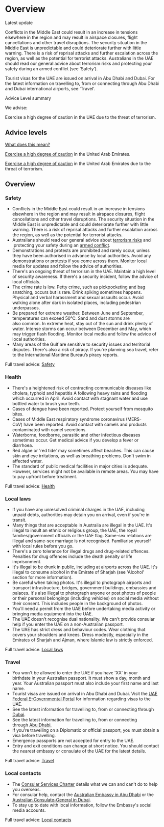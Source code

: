 # Overview

Latest update

Conflicts in the Middle East could result in an increase in tensions elsewhere in the region and may result in airspace closures, flight cancellations and other travel disruptions. The security situation in the Middle East is unpredictable and could deteriorate further with little warning. There is a risk of reprisal attacks and further escalation across the region, as well as the potential for terrorist attacks. Australians in the UAE should read our general advice about terrorism risks and protecting your safety during an armed conflict (see ‘Safety’).  
  
Tourist visas for the UAE are issued on arrival in Abu Dhabi and Dubai. For the latest information on travelling to, from or connecting through Abu Dhabi and Dubai international airports, see ‘Travel’.

Advice Level summary

We advise:

Exercise a high degree of caution in the UAE due to the threat of terrorism.

## Advice levels

[What does this mean?](/before-you-go/travel-advice-explained/)

[Exercise a high degree of caution](https://www.smartraveller.gov.au/consular-services/travel-advice-explained#level2) in the United Arab Emirates.

[Exercise a high degree of caution](https://www.smartraveller.gov.au/consular-services/travel-advice-explained#level2) in the United Arab Emirates due to the threat of terrorism.

## Overview

### Safety

* Conflicts in the Middle East could result in an increase in tensions elsewhere in the region and may result in airspace closures, flight cancellations and other travel disruptions. The security situation in the Middle East is unpredictable and could deteriorate further with little warning. There is a risk of reprisal attacks and further escalation across the region, as well as the potential for terrorist attacks.
* Australians should read our general advice about [terrorism risks](/node/342) and  protecting your safety during an [armed conflict](/node/622).
* Demonstrations and protests are prohibited and rarely occur, unless they have been authorised in advance by local authorities. Avoid any demonstrations or protests if you come across them. Monitor local media for updates and follow the advice of authorities.
* There's an ongoing threat of terrorism in the UAE. Maintain a high level of security awareness. If there's a security incident, follow the advice of local officials.
* The crime rate is low. Petty crime, such as pickpocketing and bag snatching, occurs but is rare. Drink spiking sometimes happens. Physical and verbal harassment and sexual assaults occur. Avoid walking alone after dark in isolated places, including pedestrian underpasses.
* Be prepared for extreme weather. Between June and September, temperatures can exceed 50°C. Sand and dust storms are also common. In extreme heat, stay out of the sun and drink plenty of water. Intense storms can occur between December and May, which may trigger flash flooding. Monitor local media and follow the advice of local authorities.
* Many areas of the Gulf are sensitive to security issues and territorial disputes. There's also a risk of piracy. If you're planning sea travel, refer to the International Maritime Bureau’s piracy reports.

Full travel advice: [Safety](#safety)

### Health

* There's a heightened risk of contracting communicable diseases like cholera, typhoid and hepatitis A following heavy rains and flooding which occurred in April. Avoid contact with stagnant water and use bottled water to brush your teeth.
* Cases of dengue have been reported. Protect yourself from mosquito bites.
* Cases of Middle East respiratory syndrome coronavirus (MERS-CoV) have been reported. Avoid contact with camels and products contaminated with camel secretions.
* Waterborne, foodborne, parasitic and other infectious diseases sometimes occur. Get medical advice if you develop a fever or diarrhoea.
* Red algae or 'red tide' may sometimes affect beaches. This can cause skin and eye irritations, as well as breathing problems. Don't swim in affected water.
* The standard of public medical facilities in major cities is adequate. However, services might not be available in remote areas. You may have to pay upfront before treatment.

Full travel advice: [Health](#health)

### Local laws

* If you have any unresolved criminal charges in the UAE, including unpaid debts, authorities may detain you on arrival, even if you're in transit.
* Many things that are acceptable in Australia are illegal in the UAE. It's illegal to insult an ethnic or religious group, the UAE, the royal families/government officials or the UAE flag. Same-sex relations are illegal and same-sex marriage is not recognised. Familiarise yourself with local rules before you go.
* There's a zero tolerance for illegal drugs and drug-related offences. Penalties for drug offences include the death penalty or life imprisonment.
* It's illegal to be drunk in public, including at airports across the UAE. It's illegal to consume alcohol in the Emirate of Sharjah (see 'Alcohol' section for more information).
* Be careful when taking photos. It's illegal to photograph airports and transport infrastructure, bridges, government buildings, embassies and palaces. It's also illegal to photograph anyone or post photos of people or their personal belongings (including vehicles) on social media without their consent. This includes people in the background of photos.
* You'll need a permit from the UAE before undertaking media activity or bringing media equipment into the UAE.
* The UAE doesn't recognise dual nationality. We can't provide consular help if you enter the UAE on a non-Australian passport.
* The UAE has strict dress and behaviour codes. Wear clothing that covers your shoulders and knees. Dress modestly, especially in the Emirates of Sharjah and Ajman, where Islamic law is strictly enforced.

Full travel advice: [Local laws](#local-laws)

### Travel

* You won't be allowed to enter the UAE if you have 'XX' in your birthdate in your Australian passport. It must show a day, month and year. Your Australian passport must also include your first name and last name.
* Tourist visas are issued on arrival in Abu Dhabi and Dubai. Visit the [UAE Federal E-Governmental Portal](https://u.ae/en/information-and-services/visa-and-emirates-id) for information regarding visas to the UAE.
* See the latest information for travelling to, from or connecting through [Dubai](https://www.emirates.com/au/english/help/covid-19/dubai-travel-requirements/tourists/).
* See the latest information for travelling to, from or connecting through [Abu Dhabi.](https://www.etihad.com/en-au/plan/travel-essentials)
* If you're travelling on a Diplomatic or official passport, you must obtain a visa before travelling.
* Emergency passports are not accepted for entry to the UAE.
* Entry and exit conditions can change at short notice. You should contact the nearest embassy or consulate of the UAE for the latest details.

Full travel advice: [Travel](#travel)

### Local contacts

* The [Consular Services Charter](/consular-services/consular-services-charter "Consular Services Charter") details what we can and can't do to help you overseas.
* For consular help, contact the [Australian Embassy in Abu Dhabi](https://uae.embassy.gov.au/abud/contact-us.html) or the [Australian Consulate-General in Dubai](https://uae.embassy.gov.au/abud/abudhabicontactus.html).
* To stay up to date with local information, follow the Embassy's social media accounts.

Full travel advice: [Local contacts](#local-contacts)